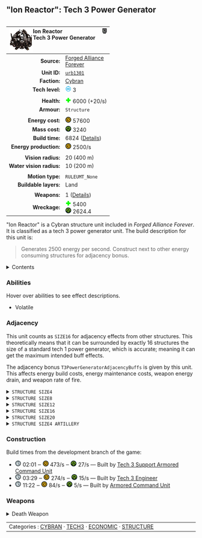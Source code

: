 "Ion Reactor": Tech 3 Power Generator
----
<table align="right">
    <thead>
        <tr>
            <th align="left" colspan="2">
                <img align="left" src="icons/units/URB1301_icon.png" title="Ion Reactor unit icon" /><img align="right" src="icons/strategicicons/icon_structure3_energy_rest.png" title="icon_structure3_energy" />Ion Reactor<br />Tech 3 Power Generator
            </th>
        </tr>
    </thead>
    <tbody>
        <tr>
            <td align="right"><strong>Source:</strong></td>
            <td><a href="Forged Alliance Forever">Forged Alliance<br />Forever</a></td>
        </tr>
        <tr>
            <td align="right"><strong>Unit ID:</strong></td>
            <td><a href="https://github.com/FAForever/fa/D:/faf-development/fa/units/URB1301/URB1301_unit.bp"><code>urb1301</code></a></td>
        </tr>
        <tr>
            <td align="right"><strong>Faction:</strong></td>
            <td><a href="categories.CYBRAN">Cybran</a></td>
        </tr>
        <tr>
            <td align="right"><strong>Tech level:</strong></td>
            <td><img src="icons/T3.png" title="Tech 3" /> 3</td>
        </tr>
        <tr><td align="center" colspan="2"></td></tr>
        <tr>
            <td align="right"><strong>Health:</strong></td>
            <td><img src="icons/health.png" title="Health" /> 6000 (+20/s)</td>
        </tr>
        <tr>
            <td align="right"><strong>Armour:</strong></td>
            <td><code>Structure</code></td>
        </tr>
        <tr><td align="center" colspan="2"></td></tr>
        <tr>
            <td align="right"><strong>Energy cost:</strong></td>
            <td><img src="icons/energy.png" title="Energy" /> 57600</td>
        </tr>
        <tr>
            <td align="right"><strong>Mass cost:</strong></td>
            <td><img src="icons/mass.png" title="Mass" /> 3240</td>
        </tr>
        <tr>
            <td align="right"><strong>Build time:</strong></td>
            <td>6824 (<a href="#construction">Details</a>)</td>
        </tr>
        <tr>
            <td align="right"><strong>Energy production:</strong></td>
            <td><img src="icons/energy.png" title="Energy" /> 2500/s</td>
        </tr>
        <tr><td align="center" colspan="2"></td></tr>
        <tr>
            <td align="right"><strong>Vision radius:</strong></td>
            <td> <span title="0.40 km, 0.25 mi">20 (400 m)</span></td>
        </tr>
        <tr>
            <td align="right"><strong>Water vision radius:</strong></td>
            <td> <span title="0.20 km, 0.12 mi">10 (200 m)</span></td>
        </tr>
        <tr><td align="center" colspan="2"></td></tr>
        <tr>
            <td align="right"><strong>Motion type:</strong></td>
            <td><code>RULEUMT_None</code></td>
        </tr>
        <tr>
            <td align="right"><strong>Buildable layers:</strong></td>
            <td>Land</td>
        </tr>
        <tr><td align="center" colspan="2"></td></tr>
        <tr>
            <td align="right"><strong>Weapons:</strong></td>
            <td>1 (<a href="#weapons">Details</a>)</td>
        </tr>
        <tr>
            <td align="right"><strong>Wreckage:</strong></td>
            <td><img src="icons/health.png" title="Health" /> 5400<br /><img src="icons/mass.png" title="Mass" /> 2624.4</td>
        </tr>
    </tbody>
</table>

"Ion Reactor" is a Cybran structure unit included in *Forged Alliance Forever*.
It is classified as a tech 3 power generator unit.
The build description for this unit is:

<blockquote>Generates 2500 energy per second. Construct next to other energy consuming structures for adjacency bonus.</blockquote>

<details>
<summary>Contents</summary>

1. – <a href="#abilities">Abilities</a>
2. – <a href="#adjacency">Adjacency</a>
3. – <a href="#construction">Construction</a>
4. – <a href="#weapons">Weapons</a>
</details>

### Abilities
Hover over abilities to see effect descriptions.

* <span title="Has a death weapon">Volatile</span>

### Adjacency
This unit counts as `SIZE16` for adjacency effects from other structures. This theoretically means that it can be surrounded by exactly 16 structures the size of a standard tech 1 power generator, which is accurate; meaning it can get the maximum intended buff effects. 

The adjacency bonus `T3PowerGeneratorAdjacencyBuffs` is given by this unit. This affects energy build costs, energy maintenance costs, weapon energy drain, and weapon rate of fire.

<details>
<summary><code>STRUCTURE SIZE4</code></summary>
<p>
    <table>
        <tr>
            <td align="right"><strong>Energy build costs:</strong></td>
            <td>-3⁄16</td>
        </tr>
        <tr>
            <td align="right"><strong>Energy maintenance costs:</strong></td>
            <td>-3⁄16</td>
        </tr>
        <tr>
            <td align="right"><strong>Weapon energy drain:</strong></td>
            <td>-3⁄40</td>
        </tr>
    </table>
</p>
</details>


<details>
<summary><code>STRUCTURE SIZE8</code></summary>
<p>
    <table>
        <tr>
            <td align="right"><strong>Energy build costs:</strong></td>
            <td>-3⁄16</td>
        </tr>
        <tr>
            <td align="right"><strong>Energy maintenance costs:</strong></td>
            <td>-3⁄16</td>
        </tr>
        <tr>
            <td align="right"><strong>Weapon energy drain:</strong></td>
            <td>-3⁄40</td>
        </tr>
        <tr>
            <td align="right"><strong>Weapon rate of fire:</strong></td>
            <td>-1⁄10</td>
        </tr>
    </table>
</p>
</details>


<details>
<summary><code>STRUCTURE SIZE12</code></summary>
<p>
    <table>
        <tr>
            <td align="right"><strong>Energy build costs:</strong></td>
            <td>-3⁄16</td>
        </tr>
        <tr>
            <td align="right"><strong>Energy maintenance costs:</strong></td>
            <td>-3⁄16</td>
        </tr>
        <tr>
            <td align="right"><strong>Weapon energy drain:</strong></td>
            <td>-3⁄40</td>
        </tr>
        <tr>
            <td align="right"><strong>Weapon rate of fire:</strong></td>
            <td>-1⁄10</td>
        </tr>
    </table>
</p>
</details>


<details>
<summary><code>STRUCTURE SIZE16</code></summary>
<p>
    <table>
        <tr>
            <td align="right"><strong>Energy build costs:</strong></td>
            <td>-1⁄6.4</td>
        </tr>
        <tr>
            <td align="right"><strong>Energy maintenance costs:</strong></td>
            <td>-3⁄16</td>
        </tr>
        <tr>
            <td align="right"><strong>Weapon energy drain:</strong></td>
            <td>-3⁄40</td>
        </tr>
        <tr>
            <td align="right"><strong>Weapon rate of fire:</strong></td>
            <td>-1⁄10</td>
        </tr>
    </table>
</p>
</details>


<details>
<summary><code>STRUCTURE SIZE20</code></summary>
<p>
    <table>
        <tr>
            <td align="right"><strong>Energy build costs:</strong></td>
            <td>-1⁄20</td>
        </tr>
        <tr>
            <td align="right"><strong>Energy maintenance costs:</strong></td>
            <td>-3⁄16</td>
        </tr>
        <tr>
            <td align="right"><strong>Weapon energy drain:</strong></td>
            <td>-3⁄40</td>
        </tr>
        <tr>
            <td align="right"><strong>Weapon rate of fire:</strong></td>
            <td>-1⁄22.22</td>
        </tr>
    </table>
</p>
</details>


<details>
<summary><code>STRUCTURE SIZE4 ARTILLERY</code></summary>
<p>
    <table>
        <tr>
            <td align="right"><strong>Weapon rate of fire:</strong></td>
            <td>-1⁄10</td>
        </tr>
    </table>
</p>
</details>


### Construction
Build times from the development branch of the game:
* <img src="icons/time.png" title="Time" /> 02:01 ‒ <img src="icons/energy.png" title="Energy" /> 473/s ‒ <img src="icons/mass.png" title="Mass" /> 27/s — Built by <a href="URL0301">Tech 3 Support Armored Command Unit</a>
* <img src="icons/time.png" title="Time" /> 03:29 ‒ <img src="icons/energy.png" title="Energy" /> 274/s ‒ <img src="icons/mass.png" title="Mass" /> 15/s — Built by <a href="URL0309">Tech 3 Engineer</a>
* <img src="icons/time.png" title="Time" /> 11:22 ‒ <img src="icons/energy.png" title="Energy" /> 84/s ‒ <img src="icons/mass.png" title="Mass" /> 5/s — Built by <a href="URL0001">Armored Command Unit</a>

### Weapons
<details>
<summary>Death Weapon</summary>
<p>
    <table>
        <tr>
            <td align="right"><strong>Damage:</strong></td>
            <td>5500</td>
        </tr>
        <tr>
            <td align="right"><strong>Damage radius:</strong></td>
            <td> <span title="0.20 km, 0.12 mi">10 (200 m)</span></td>
        </tr>
        <tr>
            <td align="right"><strong>Damage type:</strong></td>
            <td><code>DeathExplosion</code></td>
        </tr>
        <tr>
            <td align="right"><strong>Flags:</strong></td>
            <td>Damage friendly</td>
        </tr>
    </table>
</p>
</details>


<table align="center">
<td width="1215px">Categories : 
<a href="categories.CYBRAN">CYBRAN</a> · 
<a href="_categories.TECH3">TECH3</a> · 
<a href="_categories.ECONOMIC">ECONOMIC</a> · 
<a href="_categories.STRUCTURE">STRUCTURE</a></td>
</table>
